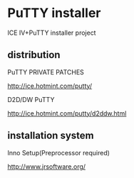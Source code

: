 # PuTTY installer

ICE IV+PuTTY installer project

## distribution

  PuTTY PRIVATE PATCHES

  http://ice.hotmint.com/putty/

  D2D/DW PuTTY

  http://ice.hotmint.com/putty/d2ddw.html

## installation system

  Inno Setup(Preprocessor required)

  http://www.jrsoftware.org/
